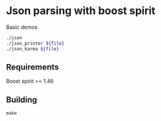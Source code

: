 # Json parsing with boost spirit

Basic demos

```bash
./json
./json_printer ${file}
./json_karma ${file}
```

## Requirements

Boost spirit >= 1.46

## Building

    make

